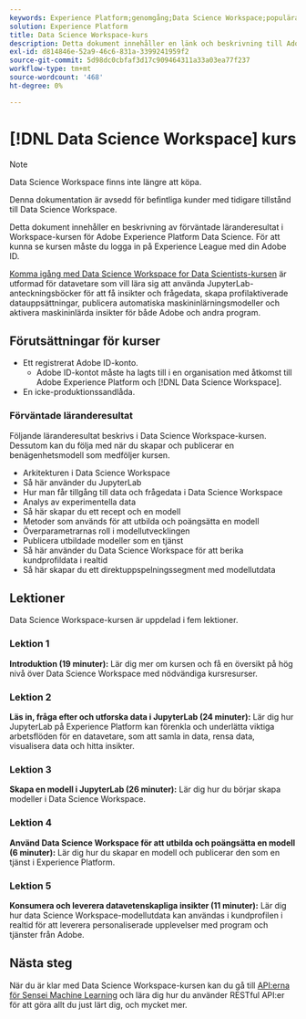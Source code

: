 ```yaml
---
keywords: Experience Platform;genomgång;Data Science Workspace;populära ämnen;datakurs;kurs;dsw
solution: Experience Platform
title: Data Science Workspace-kurs
description: Detta dokument innehåller en länk och beskrivning till Adobe Experience Platform Data Science Workspace-kursen.
exl-id: d814846e-52a9-46c6-831a-3399241959f2
source-git-commit: 5d98dc0cbfaf3d17c909464311a33a03ea77f237
workflow-type: tm+mt
source-wordcount: '468'
ht-degree: 0%

---
```



# [!DNL Data Science Workspace] kurs

>[!NOTE]
>
>Data Science Workspace finns inte längre att köpa.
>
>Denna dokumentation är avsedd för befintliga kunder med tidigare tillstånd till Data Science Workspace.

Detta dokument innehåller en beskrivning av förväntade läranderesultat i Workspace-kursen för Adobe Experience Platform Data Science. För att kunna se kursen måste du logga in på Experience League med din Adobe ID.

[Komma igång med Data Science Workspace for Data Scientists-kursen](https://experienceleague.adobe.com/?lang=sv&recommended=ExperiencePlatform-U-1-2021.1.dsw) är utformad för datavetare som vill lära sig att använda JupyterLab-anteckningsböcker för att få insikter och frågedata, skapa profilaktiverade datauppsättningar, publicera automatiska maskininlärningsmodeller och aktivera maskininlärda insikter för både Adobe och andra program.

## Förutsättningar för kurser

- Ett registrerat Adobe ID-konto.
   - Adobe ID-kontot måste ha lagts till i en organisation med åtkomst till Adobe Experience Platform och [!DNL Data Science Workspace].
- En icke-produktionssandlåda.

### Förväntade läranderesultat

Följande läranderesultat beskrivs i Data Science Workspace-kursen. Dessutom kan du följa med när du skapar och publicerar en benägenhetsmodell som medföljer kursen.

- Arkitekturen i Data Science Workspace
- Så här använder du JupyterLab
- Hur man får tillgång till data och frågedata i Data Science Workspace
- Analys av experimentella data
- Så här skapar du ett recept och en modell
- Metoder som används för att utbilda och poängsätta en modell
- Överparametrarnas roll i modellutvecklingen
- Publicera utbildade modeller som en tjänst
- Så här använder du Data Science Workspace för att berika kundprofildata i realtid
- Så här skapar du ett direktuppspelningssegment med modellutdata

## Lektioner

Data Science Workspace-kursen är uppdelad i fem lektioner.

### Lektion 1

**Introduktion (19 minuter):** Lär dig mer om kursen och få en översikt på hög nivå över Data Science Workspace med nödvändiga kursresurser.

### Lektion 2

**Läs in, fråga efter och utforska data i JupyterLab (24 minuter):** Lär dig hur JupyterLab på Experience Platform kan förenkla och underlätta viktiga arbetsflöden för en datavetare, som att samla in data, rensa data, visualisera data och hitta insikter.

### Lektion 3

**Skapa en modell i JupyterLab (26 minuter):** Lär dig hur du börjar skapa modeller i Data Science Workspace.

### Lektion 4

**Använd Data Science Workspace för att utbilda och poängsätta en modell (6 minuter):** Lär dig hur du skapar en modell och publicerar den som en tjänst i Experience Platform.

### Lektion 5

**Konsumera och leverera datavetenskapliga insikter (11 minuter):** Lär dig hur data Science Workspace-modellutdata kan användas i kundprofilen i realtid för att leverera personaliserade upplevelser med program och tjänster från Adobe.

## Nästa steg

När du är klar med Data Science Workspace-kursen kan du gå till [API:erna för Sensei Machine Learning](./api/getting-started.md) och lära dig hur du använder RESTful API:er för att göra allt du just lärt dig, och mycket mer.



